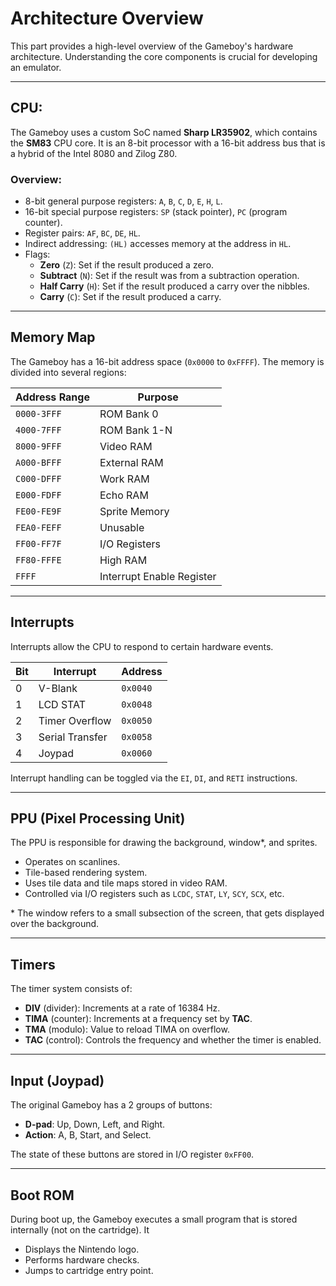 # Architecture Overview

This part provides a high-level overview of the Gameboy's hardware architecture. Understanding 
the core components is crucial for developing an emulator.

---

## CPU:

The Gameboy uses a custom SoC named **Sharp LR35902**, which contains the **SM83** CPU core. It 
is an 8-bit processor with a 16-bit address bus that is a hybrid of the Intel 8080 and Zilog Z80. 

### Overview:
- 8-bit general purpose registers: `A`, `B`, `C`, `D`, `E`, `H`, `L`.
- 16-bit special purpose registers: `SP` (stack pointer), `PC` (program counter).
- Register pairs: `AF`, `BC`, `DE`, `HL`.
- Indirect addressing: `(HL)` accesses memory at the address in `HL`.
- Flags: 
    - **Zero** (`Z`): Set if the result produced a zero.
    - **Subtract** (`N`): Set if the result was from a subtraction operation.
    - **Half Carry** (`H`): Set if the result produced a carry over the nibbles.
    - **Carry** (`C`): Set if the result produced a carry.

---

## Memory Map

The Gameboy has a 16-bit address space (`0x0000` to `0xFFFF`). The memory is divided into 
several regions:

| Address Range | Purpose                   |
|---------------|---------------------------|
| `0000-3FFF`   | ROM Bank 0                |
| `4000-7FFF`   | ROM Bank 1-N              |
| `8000-9FFF`   | Video RAM                 |
| `A000-BFFF`   | External RAM              |
| `C000-DFFF`   | Work RAM                  |
| `E000-FDFF`   | Echo RAM                  |
| `FE00-FE9F`   | Sprite Memory             |
| `FEA0-FEFF`   | Unusable                  |
| `FF00-FF7F`   | I/O Registers             |
| `FF80-FFFE`   | High RAM                  |
| `FFFF`        | Interrupt Enable Register |

---

## Interrupts

Interrupts allow the CPU to respond to certain hardware events.

| Bit | Interrupt        | Address  |
|-----|------------------|----------|
| 0   | V-Blank          | `0x0040` |
| 1   | LCD STAT         | `0x0048` |
| 2   | Timer Overflow   | `0x0050` |
| 3   | Serial Transfer  | `0x0058` |
| 4   | Joypad           | `0x0060` |

Interrupt handling can be toggled via the `EI`, `DI`, and `RETI` instructions.

---

## PPU (Pixel Processing Unit)

The PPU is responsible for drawing the background, window\*, and sprites.
- Operates on scanlines.
- Tile-based rendering system.
- Uses tile data and tile maps stored in video RAM.
- Controlled via I/O registers such as `LCDC`, `STAT`, `LY`, `SCY`, `SCX`, etc.


\* The window refers to a small subsection of the screen, that gets displayed over the background.

---

## Timers

The timer system consists of:
- **DIV** (divider): Increments at a rate of 16384 Hz.
- **TIMA** (counter): Increments at a frequency set by **TAC**.
- **TMA** (modulo): Value to reload TIMA on overflow.
- **TAC** (control): Controls the frequency and whether the timer is enabled.

---

## Input (Joypad)

The original Gameboy has a 2 groups of buttons:
- **D-pad**: Up, Down, Left, and Right.
- **Action**:  A, B, Start, and Select.

The state of these buttons are stored in I/O register `0xFF00`.

---

## Boot ROM

During boot up, the Gameboy executes a small program that is stored 
internally (not on the cartridge). It

- Displays the Nintendo logo.
- Performs hardware checks.
- Jumps to cartridge entry point.

